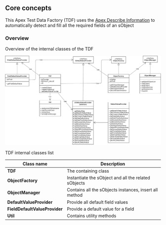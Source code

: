 
## Core concepts 

This Apex Test Data Factory (TDF) uses the [Apex Describe Information](https://developer.salesforce.com/docs/atlas.en-us.apexcode.meta/apexcode/apex_dynamic_describe_objects_understanding.htm) to automatically detect and fill all the required fields of an sObject

### Overview

Overview of the internal classes of the TDF


<p align="center"><img src ="./assets/TDF-CoreConcept.png"/></p>



TDF internal classes list

| Class name                    | Description                                            |
|-------------------------------|--------------------------------------------------------|
| **TDF**                       | The containing class                                   |
| **ObjectFactory**             | Instantiate the sObject and all the related sObjects   |
| **ObjectManager**             | Contains all the sObjects instances, insert all method |
| **DefaultValueProvider**      | Provide all default field values                       |
| **FieldDefaultValueProvider** | Provide a default value for a field                    |
| **Util**                      | Contains utility methods                               |
